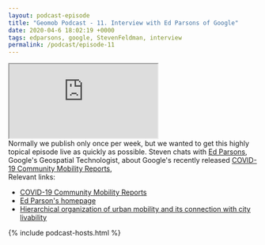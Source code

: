 ```yaml
--- 
layout: podcast-episode
title: "Geomob Podcast - 11. Interview with Ed Parsons of Google"
date: 2020-04-6 18:02:19 +0000
tags: edparsons, google, StevenFeldman, interview
permalink: /podcast/episode-11
---
```


<iframe class="castos-iframe-player" src="https://5e2e9055a029d5-78101471.castos.com/player/173309"></iframe>

<div class="pt20">
Normally we publish only once per week, but we wanted to get this highly topical episode
live as quickly as possible. Steven chats with <a href="https://twitter.com/edparsons">Ed Parsons</a>, Google's Geospatial Technologist, about Google's recently released
<a href="https://www.google.com/covid19/mobility/">COVID-19 Community Mobility Reports</a>,


</div>

<div class="pt20">
  Relevant links:
  <ul>
    <li class="pt10"><a href="https://www.google.com/covid19/mobility/">COVID-19 Community Mobility Reports</a></li>
    <li class="pt10"><a href="https://www.edparsons.com/">Ed Parson's homepage</a></li>
    <li class="pt10"><a href="https://www.nature.com/articles/s41467-019-12809-y">Hierarchical organization of urban mobility and its connection with city livability</a></li>
  </ul>  
</div>

{% include podcast-hosts.html %}





